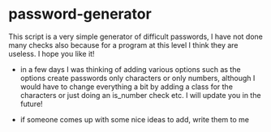 # password-generator
This script is a very simple generator of difficult passwords, I have not done many checks also because for a program at this level I think they are useless. I hope you like it!

- in a few days I was thinking of adding various options such as the options create passwords only characters or only numbers, although I would have to change everything a bit by adding a class for the characters or just doing an is_number check etc. I will update you in the future!

- if someone comes up with some nice ideas to add, write them to me
